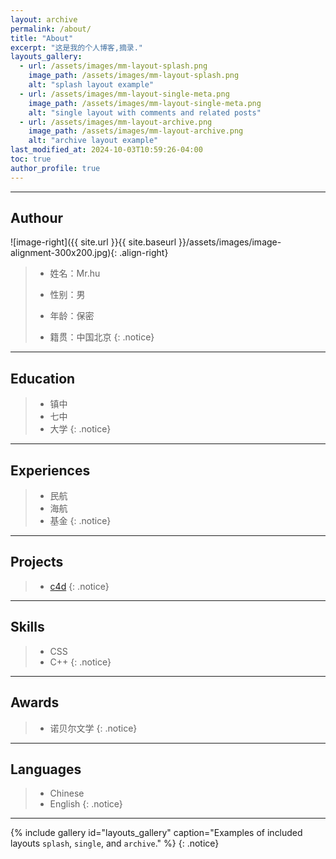 ```yaml
---
layout: archive
permalink: /about/
title: "About"
excerpt: "这是我的个人博客,摘录."
layouts_gallery:
  - url: /assets/images/mm-layout-splash.png
    image_path: /assets/images/mm-layout-splash.png
    alt: "splash layout example"
  - url: /assets/images/mm-layout-single-meta.png
    image_path: /assets/images/mm-layout-single-meta.png
    alt: "single layout with comments and related posts"
  - url: /assets/images/mm-layout-archive.png
    image_path: /assets/images/mm-layout-archive.png
    alt: "archive layout example"
last_modified_at: 2024-10-03T10:59:26-04:00
toc: true
author_profile: true
---
```



***

## **Authour**

![image-right]({{ site.url }}{{ site.baseurl }}/assets/images/image-alignment-300x200.jpg){: .align-right}

> - 姓名：Mr.hu
>
> - 性别：男
>
> - 年龄：保密
>
> - 籍贯：中国北京
{: .notice}

***

## **Education**

> - 镇中
> - 七中
> - 大学
{: .notice}

***

## **Experiences**

> - 民航
> - 海航
> - 基金
{: .notice}

***

## **Projects**

> - [c4d](https://github.com/anyohu/image/blob/main/anyo.jpg)
{: .notice}

***

## **Skills**

> - CSS
> - C++
{: .notice}

***

## **Awards**
> - 诺贝尔文学
{: .notice}

***

## **Languages**
>- Chinese
>- English
{: .notice}

***

{% include gallery id="layouts_gallery" caption="Examples of included layouts `splash`, `single`, and `archive`." %}
{: .notice}